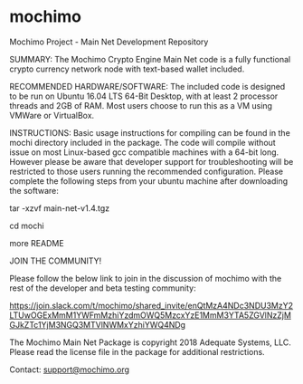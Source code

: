 # mochimo
Mochimo Project - Main Net Development Repository

SUMMARY: The Mochimo Crypto Engine Main Net code is a fully functional crypto currency network node with text-based wallet included.

RECOMMENDED HARDWARE/SOFTWARE: The included code is designed to be run on Ubuntu 16.04 LTS 64-Bit Desktop, with at least 2 processor threads and 2GB of RAM.  Most users choose to run this as a VM using VMWare or VirtualBox.

INSTRUCTIONS: Basic usage instructions for compiling can be found in the mochi directory included in the package.  The code will compile without issue on most Linux-based gcc compatible machines with a 64-bit long.  However please be aware that developer support for troubleshooting will be restricted to those users running the recommended configuration.  Please complete the following steps from your ubuntu machine after downloading the software:

tar -xzvf main-net-v1.4.tgz

cd mochi

more README


JOIN THE COMMUNITY!

Please follow the below link to join in the discussion of mochimo with the rest of the developer and beta testing community:

https://join.slack.com/t/mochimo/shared_invite/enQtMzA4NDc3NDU3MzY2LTUwOGExMmM1YWFmMzhiYzdmOWQ5MzcxYzE1MmM3YTA5ZGVlNzZjMGJkZTc1YjM3NGQ3MTVlNWMxYzhiYWQ4NDg




The Mochimo Main Net Package is copyright 2018 Adequate Systems, LLC.  
Please read the license file in the package for additional restrictions.

Contact: support@mochimo.org
